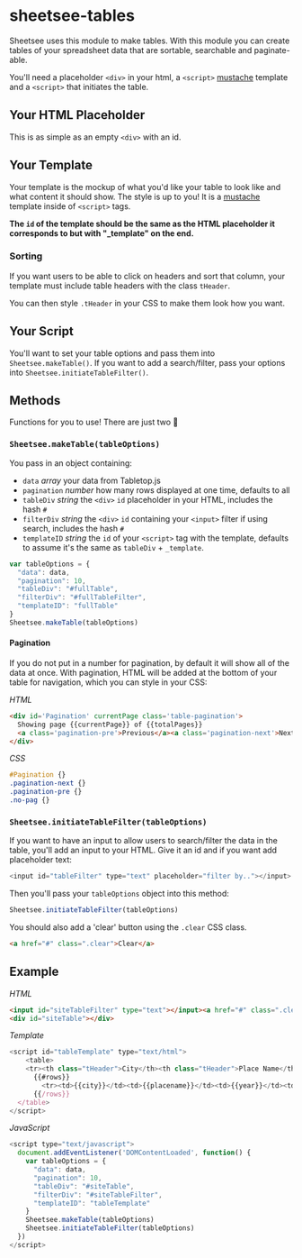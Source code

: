 # sheetsee-tables

Sheetsee uses this module to make tables. With this module you can create tables of your spreadsheet data that are sortable, searchable and paginate-able.

You'll need a placeholder `<div>` in your html, a `<script>` [mustache](https://mustache.github.io) template and a `<script>` that initiates the table.

## Your HTML Placeholder

This is as simple as an empty `<div>` with an id.

## Your Template

Your template is the mockup of what you'd like your table to look like and what content it should show. The style is up to you! It is a [mustache](https://mustache.github.io) template inside of `<script>` tags.

**The `id` of the template should be the same as the HTML placeholder it corresponds to but with "_template" on the end.**

### Sorting

If you want users to be able to click on headers and sort that column, your template must include table headers with the class `tHeader`.

You can then style `.tHeader` in your CSS to make them look how you want.

## Your Script

You'll want to set your table options and pass them into `Sheetsee.makeTable()`. If you want to add a search/filter, pass your options into `Sheetsee.initiateTableFilter()`.

## Methods

Functions for you to use! There are just two :tada:

### `Sheetsee.makeTable(tableOptions)`

You pass in an object containing:

- `data` _array_ your data from Tabletop.js
- `pagination` _number_ how many rows displayed at one time, defaults to all
- `tableDiv` _string_ the `<div>` `id` placeholder in your HTML, includes the hash `#`
- `filterDiv` _string_ the `<div>` `id` containing your `<input>` filter if using search, includes the hash `#`
- `templateID` _string_ the `id` of your `<script>` tag with the template, defaults to assume it's the same as `tableDiv` + `_template`.

```javascript
var tableOptions = {
  "data": data,
  "pagination": 10,
  "tableDiv": "#fullTable",
  "filterDiv": "#fullTableFilter",
  "templateID": "fullTable"
}
Sheetsee.makeTable(tableOptions)
```

#### Pagination

If you do not put in a number for pagination, by default it will show all of the data at once. With pagination, HTML will be added at the bottom of your table for navigation, which you can style in your CSS:

_HTML_

```HTML
<div id='Pagination' currentPage class='table-pagination'>
  Showing page {{currentPage}} of {{totalPages}}
  <a class='pagination-pre'>Previous</a><a class='pagination-next'>Next</a>
</div>
```

_CSS_

```CSS
#Pagination {}
.pagination-next {}
.pagination-pre {}
.no-pag {}
```

### `Sheetsee.initiateTableFilter(tableOptions)`

If you want to have an input to allow users to search/filter the data in the table, you'll add an input to your HTML. Give it an id and if you want add placeholder text:

```javascript
<input id="tableFilter" type="text" placeholder="filter by.."></input>
```

Then you'll pass your `tableOptions` object into this method:

```javascript
Sheetsee.initiateTableFilter(tableOptions)
```

You should also add a 'clear' button using the `.clear` CSS class.

```HTML
<a href="#" class=".clear">Clear</a>
```

## Example

_HTML_

```HTML
<input id="siteTableFilter" type="text"></input><a href="#" class=".clear">Clear</a>
<div id="siteTable"></div>
```

_Template_

```JavaScript
<script id="tableTemplate" type="text/html">
    <table>
    <tr><th class="tHeader">City</th><th class="tHeader">Place Name</th><th class="tHeader">Year</th><th class="tHeader">Image</th></tr>
      {{#rows}}
        <tr><td>{{city}}</td><td>{{placename}}</td><td>{{year}}</td><td>{{image}}</td></tr>
      {{/rows}}
  </table>
</script>
```

_JavaScript_

```javascript
<script type="text/javascript">
  document.addEventListener('DOMContentLoaded', function() {
    var tableOptions = {
      "data": data,
      "pagination": 10,
      "tableDiv": "#siteTable",
      "filterDiv": "#siteTableFilter",
      "templateID": "tableTemplate"
    }
    Sheetsee.makeTable(tableOptions)
    Sheetsee.initiateTableFilter(tableOptions)
  })
</script>
```
